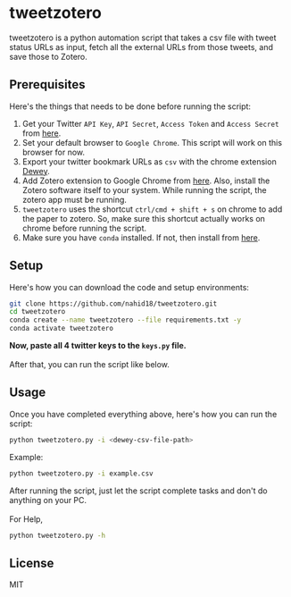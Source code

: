 # tweetzotero

tweetzotero is a python automation script that takes a csv file with tweet status URLs as input, fetch all the external URLs from those tweets, and save those to Zotero.

Prerequisites
----
Here's the things that needs to be done before running the script:
1. Get your Twitter `API Key`, `API Secret`, `Access Token` and `Access Secret` from [here](https://developer.twitter.com/en/portal/dashboard).
2. Set your default browser to `Google Chrome`. This script will work on this browser for now.
3. Export your twitter bookmark URLs as `csv` with the chrome extension [Dewey](https://chrome.google.com/webstore/detail/dewey/occohfgiljdagdmklhpplgmcnliljmgi).
4. Add Zotero extension to Google Chrome from [here](https://chrome.google.com/webstore/detail/zotero-connector/ekhagklcjbdpajgpjgmbionohlpdbjgc?hl=en). Also, install the Zotero software itself to your system. While running the script, the zotero app must be running.
5. `tweetzotero` uses the shortcut `ctrl/cmd + shift + s` on chrome to add the paper to zotero. So, make sure this shortcut actually works on chrome before running the script.
6. Make sure you have `conda` installed. If not, then install from [here](https://docs.conda.io/en/latest/miniconda.html).

Setup
----

Here's how you can download the code and setup environments:
```sh
git clone https://github.com/nahid18/tweetzotero.git
cd tweetzotero
conda create --name tweetzotero --file requirements.txt -y
conda activate tweetzotero
```
**Now, paste all 4 twitter keys to the `keys.py` file.**<br/><br/>
After that, you can run the script like below.

Usage
----

Once you have completed everything above, here's how you can run the script:
```sh
python tweetzotero.py -i <dewey-csv-file-path>
```
Example:
```sh
python tweetzotero.py -i example.csv
```
After running the script, just let the script complete tasks and don't do anything on your PC. <br/><br/>
For Help,
```sh
python tweetzotero.py -h
```

License
----

MIT